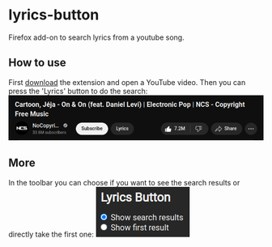 # lyrics-button
Firefox add-on to search lyrics from a youtube song.

## How to use
First [download](https://addons.mozilla.org/en-US/firefox/addon/lyrics-button/) the extension and open a YouTube video.
Then you can press the 'Lyrics' button to do the search:
![The 'lyrics' button.](./images/button.png)

## More 
In the toolbar you can choose if you want to see the search results or directly take the first one:
![Toolbar options.](./images/toolbar.png)